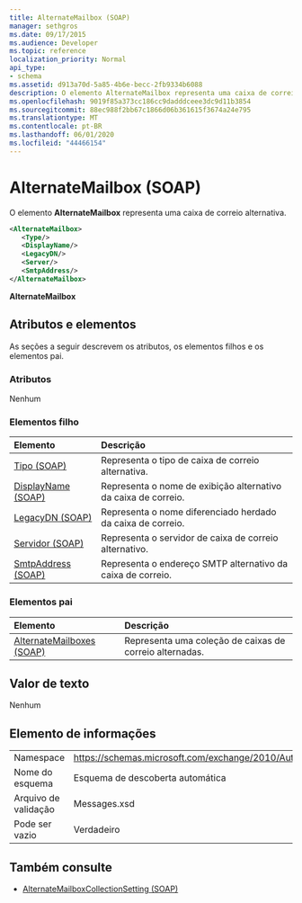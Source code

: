 ```yaml
---
title: AlternateMailbox (SOAP)
manager: sethgros
ms.date: 09/17/2015
ms.audience: Developer
ms.topic: reference
localization_priority: Normal
api_type:
- schema
ms.assetid: d913a70d-5a85-4b6e-becc-2fb9334b6088
description: O elemento AlternateMailbox representa uma caixa de correio alternativa.
ms.openlocfilehash: 9019f85a373cc186cc9dadddceee3dc9d11b3854
ms.sourcegitcommit: 88ec988f2bb67c1866d06b361615f3674a24e795
ms.translationtype: MT
ms.contentlocale: pt-BR
ms.lasthandoff: 06/01/2020
ms.locfileid: "44466154"
---
```

# <a name="alternatemailbox-soap"></a>AlternateMailbox (SOAP)

O elemento **AlternateMailbox** representa uma caixa de correio alternativa. 
  
```XML
<AlternateMailbox>
   <Type/>
   <DisplayName/>
   <LegacyDN/>
   <Server/>
   <SmtpAddress/>
</AlternateMailbox>
```

 **AlternateMailbox**
## <a name="attributes-and-elements"></a>Atributos e elementos

As seções a seguir descrevem os atributos, os elementos filhos e os elementos pai.
  
### <a name="attributes"></a>Atributos

Nenhum
  
### <a name="child-elements"></a>Elementos filho

|**Elemento**|**Descrição**|
|:-----|:-----|
|[Tipo (SOAP)](type-soap.md) <br/> |Representa o tipo de caixa de correio alternativa.  <br/> |
|[DisplayName (SOAP)](displayname-soap.md) <br/> |Representa o nome de exibição alternativo da caixa de correio.  <br/> |
|[LegacyDN (SOAP)](legacydn-soap.md) <br/> |Representa o nome diferenciado herdado da caixa de correio.  <br/> |
|[Servidor (SOAP)](server-soap.md) <br/> |Representa o servidor de caixa de correio alternativo.  <br/> |
|[SmtpAddress (SOAP)](smtpaddress-soap.md) <br/> |Representa o endereço SMTP alternativo da caixa de correio.  <br/> |
   
### <a name="parent-elements"></a>Elementos pai

|**Elemento**|**Descrição**|
|:-----|:-----|
|[AlternateMailboxes (SOAP)](alternatemailboxes-soap.md) <br/> |Representa uma coleção de caixas de correio alternadas.  <br/> |
   
## <a name="text-value"></a>Valor de texto

Nenhum
  
## <a name="element-information"></a>Elemento de informações

|||
|:-----|:-----|
|Namespace  <br/> |https://schemas.microsoft.com/exchange/2010/Autodiscover  <br/> |
|Nome do esquema  <br/> |Esquema de descoberta automática  <br/> |
|Arquivo de validação  <br/> |Messages.xsd  <br/> |
|Pode ser vazio  <br/> |Verdadeiro  <br/> |
   
## <a name="see-also"></a>Também consulte

- [AlternateMailboxCollectionSetting (SOAP)](alternatemailboxcollectionsetting-soap.md)

